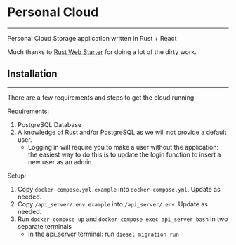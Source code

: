 # Personal Cloud
---
Personal Cloud Storage application written in Rust + React

Much thanks to [Rust Web Starter](https://github.com/ghotiphud/rust-web-starter) for doing a lot of the dirty work.

## Installation
---
There are a few requirements and steps to get the cloud running:

Requirements:
1. PostgreSQL Database
2. A knowledge of Rust and/or PostgreSQL as we will not provide a default user.
    - Logging in will require you to make a user without the application: the easiest way to do this is to update the login function to insert a new user as an admin.

Setup:
1. Copy `docker-compose.yml.example` into `docker-compose.yml`. Update as needed.
2. Copy `/api_server/.env.example` into `/api_server/.env`. Update as needed.
3. Run `docker-compose up` and `docker-compose exec api_server bash` in two separate terminals
    - In the api_server terminal: run `diesel migration run`
